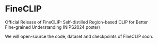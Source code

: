 # FineCLIP

Official Release of FineCLIP: Self-distilled Region-based CLIP for Better Fine-grained Understanding (NIPS2024 poster)

We will open-source the code, dataset and checkpoints of FineCLIP soon.
